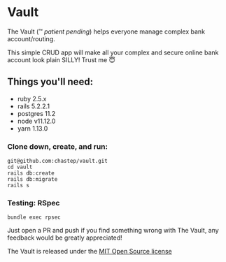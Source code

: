# Vault

The Vault (:tm: *patient pending*) helps everyone manage complex bank account/routing. 

This simple CRUD app will make all your complex and secure online bank account look plain SILLY! Trust me :innocent:

## Things you'll need:
* ruby 2.5.x
* rails 5.2.2.1
* postgres 11.2
* node v11.12.0
* yarn 1.13.0

### Clone down, create, and run:
```
git@github.com:chastep/vault.git
cd vault
rails db:create
rails db:migrate
rails s
```

### Testing: RSpec
```
bundle exec rpsec
```

Just open a PR and push if you find something wrong with The Vault, any feedback would be greatly appreciated!

The Vault is released under the [MIT Open Source license](LICENSE.md)
